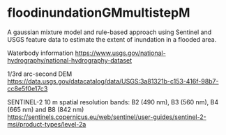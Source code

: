 # floodinundationGMmultistepM
A gaussian mixture model and rule-based approach using Sentinel and USGS feature data to estimate the extent of inundation in a flooded area.

Waterbody information
https://www.usgs.gov/national-hydrography/national-hydrography-dataset

1/3rd arc-second DEM
https://data.usgs.gov/datacatalog/data/USGS:3a81321b-c153-416f-98b7-cc8e5f0e17c3 

SENTINEL-2 10 m spatial resolution bands: B2 (490 nm), B3 (560 nm), B4 (665 nm) and B8 (842 nm)
https://sentinels.copernicus.eu/web/sentinel/user-guides/sentinel-2-msi/product-types/level-2a 
